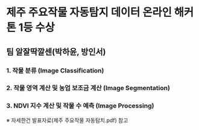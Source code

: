 # 제주 주요작물 자동탐지 데이터 온라인 해커톤 1등 수상
## 팀 알잘딱깔센(박하윤, 방인서)


### 1. 작물 분류 (Image Classification)
### 2. 작물 영역 계산 및 농업 보조금 계산 (Image Segmentation)
### 3. NDVI 지수 계산 및 작물 수 예측 (Image Processing)
※ 자세한건 발표자료(제주 주요작물 자동탐치.pdf) 참고
